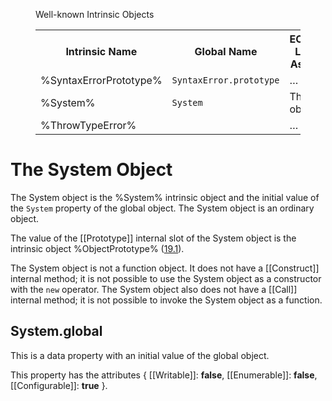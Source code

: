 <figure>
  <figcaption>Well-known Intrinsic Objects</figcaption>
  <table>
    <tbody>
      <tr>
        <th>Intrinsic Name</th>
        <th>Global Name</th>
        <th>ECMAScript Language Association</th>
      </tr>
      <tr>
        <td>%SyntaxErrorPrototype%</td>
        <td><code>SyntaxError.prototype</code></td>
        <td>…</td>
      </tr>
      <tr>
        <td>%System%</td>
        <td><code>System</code></td>
        <td>
          The <code>System</code> object (<a href="#the-system-object">1</a>)
        </td>
      </tr>
      <tr>
        <td>%ThrowTypeError%</td>
        <td></td>
        <td>…</td>
      </tr>
    </tbody>
  </table>
</figure>

# The System Object
The System object is the %System% intrinsic object and the initial value of the `System` property of the global object. The System object is an ordinary object.

The value of the [[Prototype]] internal slot of the System object is the intrinsic object %ObjectPrototype% (<a href="http://tc39.github.io/ecma262/#sec-properties-of-the-object-prototype-object">19.1</a>).

The System object is not a function object. It does not have a [[Construct]] internal method; it is not possible to use the System object as a constructor with the `new` operator. The System object also does not have a [[Call]] internal method; it is not possible to invoke the System object as a function.

## System.global
This is a data property with an initial value of the global object.

This property has the attributes { [[Writable]]: **false**, [[Enumerable]]: **false**, [[Configurable]]: **true** }.
